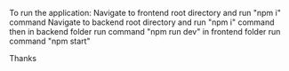 To run the application:
Navigate to frontend root directory and run "npm i" command
Navigate to backend root directory and run "npm i" command
then in backend folder run command "npm run dev"
in frontend folder run command "npm start"

Thanks
